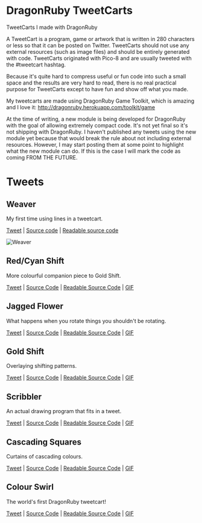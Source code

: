 # DragonRuby TweetCarts
TweetCarts I made with DragonRuby

A TweetCart is a program, game or artwork that is written in 280 characters or less so that it can be posted on Twitter. TweetCarts should not use any external resources (such as image files) and should be entirely generated with code. TweetCarts originated with Pico-8 and are usually tweeted with the #tweetcart hashtag.

Because it's quite hard to compress useful or fun code into such a small space and the results are very hard to read, there is no real practical purpose for TweetCarts except to have fun and show off what you made.

My tweetcarts are made using DragonRuby Game Toolkit, which is amazing and I love it: http://dragonruby.herokuapp.com/toolkit/game

At the time of writing, a new module is being developed for DragonRuby with the goal of allowing extremely compact code. It's not yet final so it's not shipping with DragonRuby. I haven't published any tweets using the new module yet because that would break the rule about not including external resources. However, I may start posting them at some point to highlight what the new module can do. If this is the case I will mark the code as coming FROM THE FUTURE.

# Tweets

## Weaver
My first time using lines in a tweetcart.

[Tweet](https://twitter.com/Groteskly/status/1388909952895488000) | [Source code](https://github.com/oeloeloel/tweetcarts/blob/main/weaver/main.rb) | [Readable source code](https://github.com/oeloeloel/tweetcarts/blob/main/weaver/readable.rb)

![Weaver](https://github.com/oeloeloel/tweetcarts/blob/main/weaver/weaver20fps.gif)

## Red/Cyan Shift
More colourful companion piece to Gold Shift.

[Tweet](https://twitter.com/Groteskly/status/1385973275440951298) | [Source Code](https://github.com/oeloeloel/tweetcarts/blob/main/red-blue-shift/main.rb) | [Readable Source Code](https://github.com/oeloeloel/tweetcarts/blob/main/red-cyan-shift/readable.rb) | [GIF](https://github.com/oeloeloel/tweetcarts/blob/main/red-cyan-shift/red-cyan-shift.gif)

## Jagged Flower
What happens when you rotate things you shouldn't be rotating.

[Tweet](https://twitter.com/Groteskly/status/1383536744646144005) | [Source Code](https://github.com/oeloeloel/tweetcarts/blob/main/jagged-flower/main.rb) | [Readable Source Code](https://github.com/oeloeloel/tweetcarts/blob/main/jagged-flower/readable.rb) | [GIF](https://github.com/oeloeloel/tweetcarts/blob/main/jagged-flower/jagged-flower.gif)

## Gold Shift
Overlaying shifting patterns.

[Tweet](https://twitter.com/Groteskly/status/1381247966447566850) | [Source Code](https://github.com/oeloeloel/tweetcarts/blob/main/gold-shift/main.rb) | [Readable Source Code](https://github.com/oeloeloel/tweetcarts/blob/main/gold-shift/readable.rb) | [GIF](https://github.com/oeloeloel/tweetcarts/blob/main/gold-shift/gold-shift.gif)

## Scribbler
An actual drawing program that fits in a tweet.

[Tweet](https://twitter.com/Groteskly/status/1375841823361490944) | [Source Code](https://github.com/oeloeloel/tweetcarts/blob/main/scribbler/main.rb) | [Readable Source Code](https://github.com/oeloeloel/tweetcarts/blob/main/scribbler/readable.rb) | [GIF](https://github.com/oeloeloel/tweetcarts/blob/main/scribbler/scribbler.gif)

## Cascading Squares
Curtains of cascading colours.

[Tweet](https://twitter.com/Groteskly/status/1373668110482427906) | [Source Code](https://github.com/oeloeloel/tweetcarts/blob/main/cascading-squares/main.rb) | [Readable Source Code](https://github.com/oeloeloel/tweetcarts/blob/main/cascading-squares/readable.rb) | [GIF](https://github.com/oeloeloel/tweetcarts/blob/main/cascading-squares/cascading-squares.gif)

## Colour Swirl
The world's first DragonRuby tweetcart!

[Tweet](https://twitter.com/Groteskly/status/1370904286742380548) | [Source Code](https://github.com/oeloeloel/tweetcarts/blob/main/colour-swirl/main.rb) | [Readable Source Code](https://github.com/oeloeloel/tweetcarts/blob/main/colour-swirl/readable.rb) | [GIF](https://github.com/oeloeloel/tweetcarts/blob/main/colour-swirl/colour-swirl.gif)
